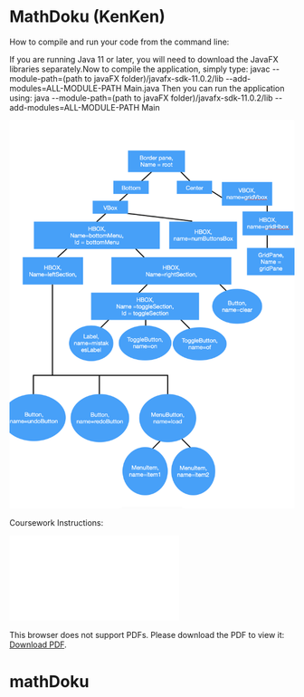 # MathDoku (KenKen)

How to compile and run your code from the command line:

If you are running Java 11 or later, you will need to download the JavaFX libraries separately.Now to compile the application, simply type:
javac --module-path=(path to javaFX folder)/javafx-sdk-11.0.2/lib --add-modules=ALL-MODULE-PATH Main.java
Then you can run the application using:
java --module-path=(path to javaFX folder)/javafx-sdk-11.0.2/lib --add-modules=ALL-MODULE-PATH Main


![Scene Graph](sceneGraph.png)

Coursework Instructions:

<object data="Instructions.pdf" type="application/pdf" width="700px" height="700px">
    <embed src="Instructions.pdf">
        <p>This browser does not support PDFs. Please download the PDF to view it: <a href="Instructions.pdf">Download PDF</a>.</p>
    </embed>
</object>


# mathDoku
